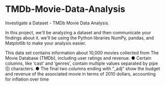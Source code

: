 # TMDb-Movie-Data-Analysis
Investigate a Dataset - TMDb Movie Data Analysis.

In this project, we'll be analyzing a dataset and then communicate your findings about it. we'll be using the Python libraries NumPy, pandas, and Matplotlib to make your analysis easier.

This data set contains information about 10,000 movies collected from The Movie Database (TMDb), including user ratings and revenue. 
● Certain columns, like ‘cast’ and ‘genres’, contain multiple values separated by pipe (|) characters.
● The final two columns ending with “_adj” show the budget and revenue of the associated movie in terms of 2010 dollars, accounting for inflation over time
